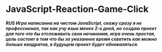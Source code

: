 # JavaScript-Reaction-Game-Click
<b>RUS<b> <em>Игра написанна на чистом JavaScript, скажу сразу я не профессионал, так как учу язык менее 2-х дней, но создаю проект для того что бы отслеживать свои начинания, игра очень простая, цель состоит в том что бы за указанное время схватить как можно больше квадратов, в будущем проект будет обноваляться.
 
